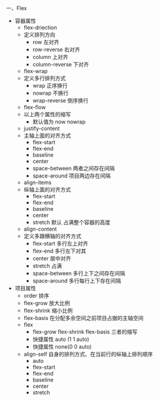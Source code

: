 

一、Flex

* 容器属性
    * flex-driection
    * 定义排列方向
        * row 左对齐
        * row-reverse  右对齐
        * column 上对齐
        * column-reverse 下对齐
    * flex-wrap
    * 定义多行排列方式
        * wrap 正序换行
        * nowrap 不换行
        * wrap-reverse 倒序换行
    * flex-flow
    * 以上两个属性的缩写
        *  默认值为 now nowrap
    * justify-content
    * 主轴上面的对齐方式
        * flex-start
        * flex-end
        * baseline
        * center
        * space-between 两者之间存在间隔
        * space-around 项目两边存在间隔
    * align-items
    * 纵轴上面的对齐方式
        * flex-start
        * flex-end
        * baseline
        * center
        * stretch 默认 占满整个容器的高度
    * align-content
    * 定义多跟横轴的对齐方式
        * flex-start 多行左上对齐
        * flex-end 多行左下对其
        * center 居中对齐
        * stretch 占满
        * space-between 多行上下之间存在间隔
        * space-around 多行每行上下存在间隔
* 项目属性
    * order 排序
    * flex-grow 放大比例
    * flex-shrink 缩小比例
    * flex-basis 在分配多余空间之前项目占据的主轴空间
    * flex
        * flex-grow flex-shrink flex-basis 三者的缩写
        * 快捷属性 auto (1 1 auto)
        * 快捷属性 none(0 0 auto)
    * align-self 自身的排列方式、在当前行的纵轴上排列顺序
        * auto
        * flex-start
        * flex-end
        * baseline
        * center
        * stretch
